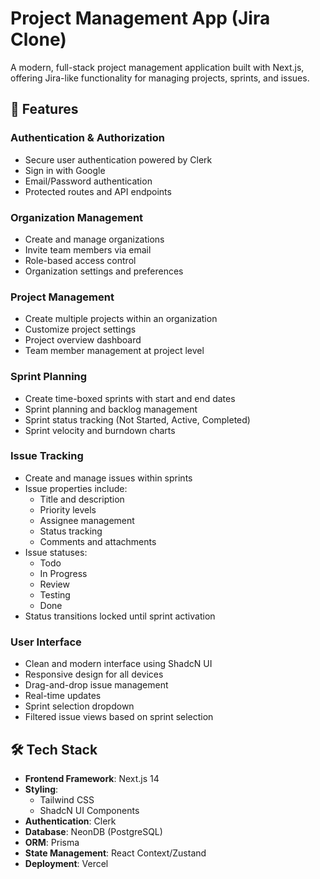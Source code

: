 # Project Management App (Jira Clone)

A modern, full-stack project management application built with Next.js, offering Jira-like functionality for managing projects, sprints, and issues.

## 🚀 Features

### Authentication & Authorization

- Secure user authentication powered by Clerk
- Sign in with Google
- Email/Password authentication
- Protected routes and API endpoints

### Organization Management

- Create and manage organizations
- Invite team members via email
- Role-based access control
- Organization settings and preferences

### Project Management

- Create multiple projects within an organization
- Customize project settings
- Project overview dashboard
- Team member management at project level

### Sprint Planning

- Create time-boxed sprints with start and end dates
- Sprint planning and backlog management
- Sprint status tracking (Not Started, Active, Completed)
- Sprint velocity and burndown charts

### Issue Tracking

- Create and manage issues within sprints
- Issue properties include:
  - Title and description
  - Priority levels
  - Assignee management
  - Status tracking
  - Comments and attachments
- Issue statuses:
  - Todo
  - In Progress
  - Review
  - Testing
  - Done
- Status transitions locked until sprint activation

### User Interface

- Clean and modern interface using ShadcN UI
- Responsive design for all devices
- Drag-and-drop issue management
- Real-time updates
- Sprint selection dropdown
- Filtered issue views based on sprint selection

## 🛠️ Tech Stack

- **Frontend Framework**: Next.js 14
- **Styling**:
  - Tailwind CSS
  - ShadcN UI Components
- **Authentication**: Clerk
- **Database**: NeonDB (PostgreSQL)
- **ORM**: Prisma
- **State Management**: React Context/Zustand
- **Deployment**: Vercel
